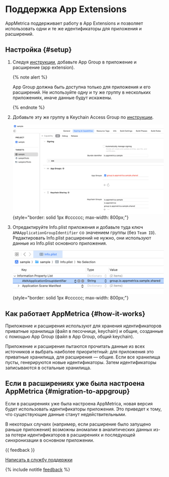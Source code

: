 # Поддержка App Extensions

AppMetrica поддерживает работу в App Extensions и позволяет использовать одни и те же идентификаторы для приложения и расширений.

## Настройка {#setup}

1. Следуя [инструкции](https://developer.apple.com/documentation/xcode/configuring-app-groups/), добавьте App Group в приложение и расширение (app extension). 

    {% note alert %}

    App Group должна быть доступна только для приложения и его расширений. Не используйте одну и ту же группу в нескольких приложениях, иначе данные будут искажены.

    {% endnote %}

2. Добавьте эту же группу в Keychain Access Group по [инструкции](https://developer.apple.com/documentation/security/sharing-access-to-keychain-items-among-a-collection-of-apps).

    ![](../../../../_images/entitlements.png){style="border: solid 1px #cccccc; max-width: 800px;"}

3. Отредактируйте Info.plist приложения и добавьте туда ключ `AMAApplicationGroupIdentifier` со значением группы (без `Team ID`). 
Редактировать Info.plist расширений не нужно, они используют данные из Info.plist основного приложения.

    ![](../../../../_images/infoplist.png){style="border: solid 1px #cccccc; max-width: 800px;"}

## Как работает AppMetrica {#how-it-works}

Приложение и расширения используют для хранения идентификаторов приватные хранилища (файл в песочнице, keychain) и общие, созданные с помощью App Group (файл в App Group, общий keychain).

Приложение и расширения пытаются прочитать данные из всех источников и выбрать наиболее приоритетный: для приложения это приватные хранилища, для расширения — общие. Если все хранилища пусты, генерируются новые идентификаторы. Затем идентификаторы записываются в остальные хранилища.

## Если в расширениях уже была настроена AppMetrica {#migration-to-appgroup}

Если в расширениях уже была настроена AppMetrica, новая версия будет использовать идентификаторы приложения. Это приведет к тому, что существующие данные станут недействительными.

В некоторых случаях (например, если расширение было запущено раньше приложения) возможны аномалии в аналитических данных из-за потери идентификаторов в расширениях и последующей синхронизации в основном приложении. 

{{ feedback }}

<a href="../../../troubleshooting/feedback-new.html">
  <span class="button">Написать в службу поддержки</span>
</a>

{% include notitle [feedback](../../../_includes/feedback-button.md) %}
